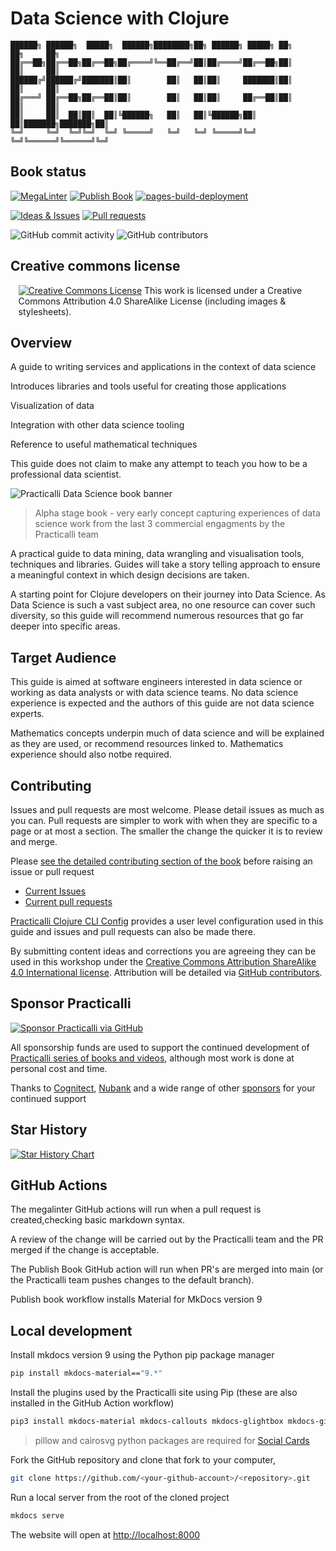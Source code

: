 # Data Science with Clojure

```none
██████╗ ██████╗  █████╗  ██████╗████████╗██╗ ██████╗ █████╗ ██╗     ██╗     ██╗
██╔══██╗██╔══██╗██╔══██╗██╔════╝╚══██╔══╝██║██╔════╝██╔══██╗██║     ██║     ██║
██████╔╝██████╔╝███████║██║        ██║   ██║██║     ███████║██║     ██║     ██║
██╔═══╝ ██╔══██╗██╔══██║██║        ██║   ██║██║     ██╔══██║██║     ██║     ██║
██║     ██║  ██║██║  ██║╚██████╗   ██║   ██║╚██████╗██║  ██║███████╗███████╗██║
╚═╝     ╚═╝  ╚═╝╚═╝  ╚═╝ ╚═════╝   ╚═╝   ╚═╝ ╚═════╝╚═╝  ╚═╝╚══════╝╚══════╝╚═╝
```

## Book status

[![MegaLinter](https://github.com/practicalli/clojure-data-science/actions/workflows/megalinter.yaml/badge.svg)](https://github.com/practicalli/clojure-data-science/actions/workflows/megalinter.yaml)
[![Publish Book](https://github.com/practicalli/clojure-data-science/actions/workflows/publish-book.yaml/badge.svg)](https://github.com/practicalli/clojur-data-sciencee/actions/workflows/publish-book.yaml)
[![pages-build-deployment](https://github.com/practicalli/clojur-data-sciencee/actions/workflows/pages/pages-build-deployment/badge.svg)](https://github.com/practicalli/clojur-data-sciencee/actions/workflows/pages/pages-build-deployment)

[![Ideas & Issues](https://img.shields.io/github/issues/practicalli/clojure-data-science?label=content%20ideas%20and%20issues&logoColor=green&style=for-the-badge)](https://github.com/practicalli/clojure-data-science/issues)
[![Pull requests](https://img.shields.io/github/issues-pr/practicalli/clojure-data-science?style=for-the-badge)](https://github.com/practicalli/clojure-data-science/pulls)

![GitHub commit activity](https://img.shields.io/github/commit-activity/m/practicalli/clojure-practicalli-content?style=for-the-badge)
![GitHub contributors](https://img.shields.io/github/contributors/practicalli/clojure?style=for-the-badge&label=github%20contributors)

## Creative commons license

<div style="width:95%; margin:auto;">
  <a rel="license" href="http://creativecommons.org/licenses/by-sa/4.0/"><img alt="Creative Commons License" style="border-width:0" src="https://i.creativecommons.org/l/by-sa/4.0/88x31.png" /></a>
  This work is licensed under a Creative Commons Attribution 4.0 ShareAlike License (including images & stylesheets).
</div>

## Overview

A guide to writing services and applications in the context of data science

Introduces libraries and tools useful for creating those applications

Visualization of data

Integration with other data science tooling

Reference to useful mathematical techniques

This guide does not claim to make any attempt to teach you how to be a professional data scientist.

![Practicalli Data Science book banner](https://raw.githubusercontent.com/practicalli/graphic-design/live/book-covers/practicalli-clojure-data-science-book-banner-alpha.png)

> Alpha stage book - very early concept capturing experiences of data science work from the last 3 commercial engagments by the Practicalli team


A practical guide to data mining, data wrangling and visualisation tools, techniques and libraries.  Guides will take a story telling approach to ensure a meaningful context in which design decisions are taken.

A starting point for Clojure developers on their journey into Data Science.  As Data Science is such a vast subject area, no one resource can cover such diversity, so this guide will recommend numerous resources that go far deeper into specific areas.


## Target Audience

This guide is aimed at software engineers interested in data science or working as data analysts or with data science teams.  No data science experience is expected and the authors of this guide are not data science experts.

Mathematics concepts underpin much of data science and will be explained as they are used, or recommend resources linked to.  Mathematics experience should also notbe required.

## Contributing

Issues and pull requests are most welcome.  Please detail issues as much as you can.  Pull requests are simpler to work with when they are specific to a page or at most a section.  The smaller the change the quicker it is to review and merge.

Please [see the detailed contributing section of the book](contributing.html) before raising an issue or pull request

* [Current Issues](https://github.com/practicalli/clojure-data-science/issues)
* [Current pull requests](https://github.com/practicalli/clojure-data-science/pulls)

[Practicalli Clojure CLI Config](clojure/clojure-cli/practicalli-config.md) provides a user level configuration used in this guide and issues and pull requests can also be made there.

By submitting content ideas and corrections you are agreeing they can be used in this workshop under the [Creative Commons Attribution ShareAlike 4.0 International license](https://creativecommons.org/licenses/by-sa/4.0/).  Attribution will be detailed via [GitHub contributors](https://github.com/practicalli/clojure-data-science/graphs/contributors).


## Sponsor Practicalli

[![Sponsor Practicalli via GitHub](https://raw.githubusercontent.com/practicalli/graphic-design/live/buttons/practicalli-github-sponsors-button.png)](https://github.com/sponsors/practicalli-johnny/)

All sponsorship funds are used to support the continued development of [Practicalli series of books and videos](https://practical.li/), although most work is done at personal cost and time.

Thanks to [Cognitect](https://www.cognitect.com/), [Nubank](https://nubank.com.br/) and a wide range of other [sponsors](https://github.com/sponsors/practicalli-johnny#sponsors) for your continued support


## Star History

[![Star History Chart](https://api.star-history.com/svg?repos=practicalli/clojure-data-science&type=Date)](https://star-history.com/#practicalli/clojure-data-science&Date)


## GitHub Actions

The megalinter GitHub actions will run when a pull request is created,checking basic markdown syntax.

A review of the change will be carried out by the Practicalli team and the PR merged if the change is acceptable.

The Publish Book GitHub action will run when PR's are merged into main (or the Practicalli team pushes changes to the default branch).

Publish book workflow installs Material for MkDocs version 9


## Local development

Install mkdocs version 9 using the Python pip package manager

```bash
pip install mkdocs-material=="9.*"
```

Install the plugins used by the Practicalli site using Pip (these are also installed in the GitHub Action workflow)

```bash
pip3 install mkdocs-material mkdocs-callouts mkdocs-glightbox mkdocs-git-revision-date-localized-plugin mkdocs-redirects pillow cairosvg
```

> pillow and cairosvg python packages are required for [Social Cards](https://squidfunk.github.io/mkdocs-material/setup/setting-up-social-cards/)

Fork the GitHub repository and clone that fork to your computer,

```bash
git clone https://github.com/<your-github-account>/<repository>.git

```

Run a local server from the root of the cloned project

```bash
mkdocs serve
```

The website will open at <http://localhost:8000>
